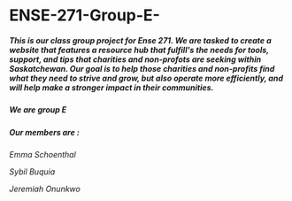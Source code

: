 # ENSE-271-Group-E-
##### This is our class group project for Ense 271. We are tasked to create a website that features a resource hub that fulfill's the needs for tools, support, and tips that charities and non-profots are seeking within Saskatchewan. Our goal is to help those charities and non-profits find what they need to strive and grow, but also operate more efficiently, and will help make a stronger impact in their communities. 

##### We are group E

##### Our members are : 

*Emma Schoenthal*

*Sybil Buquia*

*Jeremiah Onunkwo*
